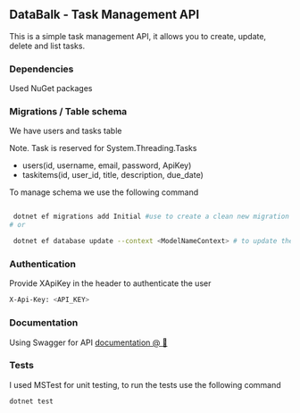 ## DataBalk - Task Management API

This is a simple task management API, it allows you to create, update, delete and list tasks.


### Dependencies

Used NuGet packages

### Migrations / Table schema

We have users and tasks table

Note. Task is reserved for System.Threading.Tasks

- users(id, username, email, password, ApiKey)
- taskitems(id, user_id, title, description, due_date) 

To manage schema we use the following command

```sh

 dotnet ef migrations add Initial #use to create a clean new migration for DBCOntext
# or

 dotnet ef database update --context <ModelNameContext> # to update the database with the new migration
```

### Authentication

Provide XApiKey in the header to authenticate the user

```sh
X-Api-Key: <API_KEY>
```

### Documentation 

Using Swagger for API  [documentation @ 🔗](https://localhost:7128/swagger/index.html)

### Tests

I used MSTest for unit testing, to run the tests use the following command

```sh
dotnet test
```